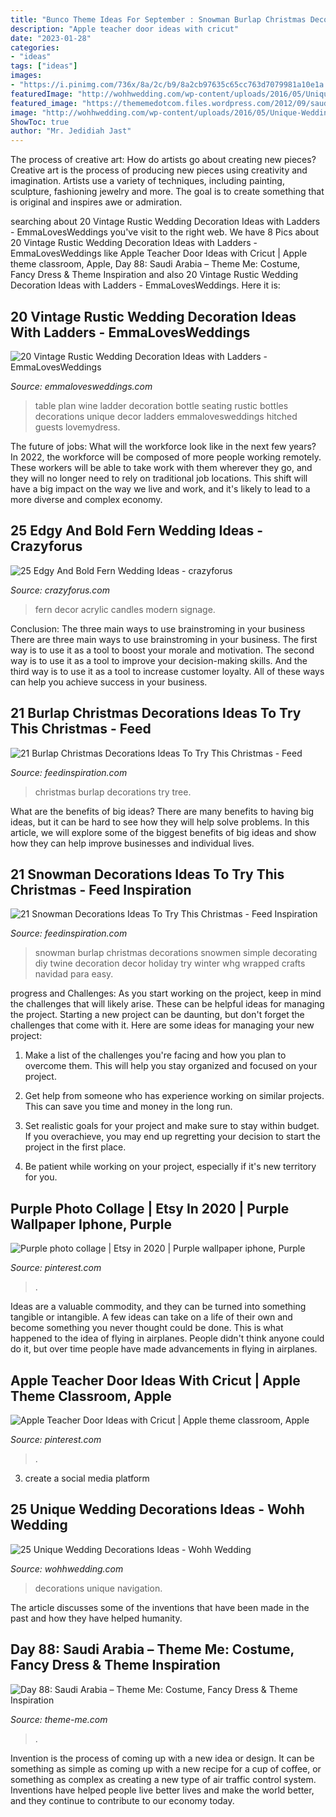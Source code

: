 ```yaml
---
title: "Bunco Theme Ideas For September : Snowman Burlap Christmas Decorations Snowmen Simple Decorating Diy Twine Decoration Decor Holiday Try Winter Whg Wrapped Crafts Navidad Para Easy"
description: "Apple teacher door ideas with cricut"
date: "2023-01-28"
categories:
- "ideas"
tags: ["ideas"]
images:
- "https://i.pinimg.com/736x/8a/2c/b9/8a2cb97635c65cc763d7079981a10e1a.jpg"
featuredImage: "http://wohhwedding.com/wp-content/uploads/2016/05/Unique-Wedding-Decorations-with-Branches.png"
featured_image: "https://thememedotcom.files.wordpress.com/2012/09/saudi-face.jpg"
image: "http://wohhwedding.com/wp-content/uploads/2016/05/Unique-Wedding-Decorations-with-Branches.png"
ShowToc: true
author: "Mr. Jedidiah Jast"
---
```



The process of creative art: How do artists go about creating new pieces?
Creative art is the process of producing new pieces using creativity and imagination. Artists use a variety of techniques, including painting, sculpture, fashioning jewelry and more. The goal is to create something that is original and inspires awe or admiration.

	

		
searching about 20 Vintage Rustic Wedding Decoration Ideas with Ladders - EmmaLovesWeddings you've visit to the right web. We have 8 Pics about 20 Vintage Rustic Wedding Decoration Ideas with Ladders - EmmaLovesWeddings like Apple Teacher Door Ideas with Cricut | Apple theme classroom, Apple, Day 88: Saudi Arabia – Theme Me: Costume, Fancy Dress &amp; Theme Inspiration and also 20 Vintage Rustic Wedding Decoration Ideas with Ladders - EmmaLovesWeddings. Here it is:
		
    
## 20 Vintage Rustic Wedding Decoration Ideas With Ladders - EmmaLovesWeddings

<img loading=lazy src="https://emmalovesweddings.com/wp-content/uploads/2019/08/wine-bottle-wedding-table-plan-ideas-on-vintage-ladder.jpg" onerror="this.onerror=null;this.src='https://tse4.mm.bing.net/th?id=OIP.-ohILCf52Tw7J8wgwRQ37gHaLG&amp;pid=15.1';" alt="20 Vintage Rustic Wedding Decoration Ideas with Ladders - EmmaLovesWeddings">

_Source: emmalovesweddings.com_

>table plan wine ladder decoration bottle seating rustic bottles decorations unique decor ladders emmalovesweddings hitched guests lovemydress. 

	

The future of jobs: What will the workforce look like in the next few years?
In 2022, the workforce will be composed of more people working remotely. These workers will be able to take work with them wherever they go, and they will no longer need to rely on traditional job locations. This shift will have a big impact on the way we live and work, and it's likely to lead to a more diverse and complex economy.

    
## 25 Edgy And Bold Fern Wedding Ideas - Crazyforus

<img loading=lazy src="https://i.weddingomania.com/2018/09/22-fern-wedding-decor-with-an-acrylic-sign-candles-and-lots-of-candles-is-chic-and-modern.jpg" onerror="this.onerror=null;this.src='https://tse2.mm.bing.net/th?id=OIP.WL8V_m3ywLBPf4xWB5SlwgHaLH&amp;pid=15.1';" alt="25 Edgy And Bold Fern Wedding Ideas - crazyforus">

_Source: crazyforus.com_

>fern decor acrylic candles modern signage. 

	

Conclusion: The three main ways to use brainstroming in your business
There are three main ways to use brainstroming in your business. The first way is to use it as a tool to boost your morale and motivation. The second way is to use it as a tool to improve your decision-making skills. And the third way is to use it as a tool to increase customer loyalty. All of these ways can help you achieve success in your business.

    
## 21 Burlap Christmas Decorations Ideas To Try This Christmas - Feed

<img loading=lazy src="http://feedinspiration.com/wp-content/uploads/2016/09/Burlap-Christmas-Tree.jpg" onerror="this.onerror=null;this.src='https://tse1.mm.bing.net/th?id=OIP.UtOLLD0bDbMGwlM9srX9MAHaJ4&amp;pid=15.1';" alt="21 Burlap Christmas Decorations Ideas To Try This Christmas - Feed">

_Source: feedinspiration.com_

>christmas burlap decorations try tree. 

	

What are the benefits of big ideas?
There are many benefits to having big ideas, but it can be hard to see how they will help solve problems. In this article, we will explore some of the biggest benefits of big ideas and show how they can help improve businesses and individual lives.

    
## 21 Snowman Decorations Ideas To Try This Christmas - Feed Inspiration

<img loading=lazy src="http://feedinspiration.com/wp-content/uploads/2016/09/Simple-Snowmen-Ideas.jpg" onerror="this.onerror=null;this.src='https://tse1.mm.bing.net/th?id=OIP.ADmT8XFFGPuNZkpJB8wGrgHaJ4&amp;pid=15.1';" alt="21 Snowman Decorations Ideas To Try This Christmas - Feed Inspiration">

_Source: feedinspiration.com_

>snowman burlap christmas decorations snowmen simple decorating diy twine decoration decor holiday try winter whg wrapped crafts navidad para easy. 

	

progress and Challenges: As you start working on the project, keep in mind the challenges that will likely arise. These can be helpful ideas for managing the project.
Starting a new project can be daunting, but don't forget the challenges that come with it. Here are some ideas for managing your new project:
1. Make a list of the challenges you're facing and how you plan to overcome them. This will help you stay organized and focused on your project.

2. Get help from someone who has experience working on similar projects. This can save you time and money in the long run.

3. Set realistic goals for your project and make sure to stay within budget. If you overachieve, you may end up regretting your decision to start the project in the first place.

4. Be patient while working on your project, especially if it's new territory for you.

    
## Purple Photo Collage | Etsy In 2020 | Purple Wallpaper Iphone, Purple

<img loading=lazy src="https://i.pinimg.com/736x/8a/2c/b9/8a2cb97635c65cc763d7079981a10e1a.jpg" onerror="this.onerror=null;this.src='https://tse1.mm.bing.net/th?id=OIP.NnlE-5IWgwiSy2OqdDJGfwHaNK&amp;pid=15.1';" alt="Purple photo collage | Etsy in 2020 | Purple wallpaper iphone, Purple">

_Source: pinterest.com_

>. 

	

Ideas are a valuable commodity, and they can be turned into something tangible or intangible. A few ideas can take on a life of their own and become something you never thought could be done. This is what happened to the idea of flying in airplanes. People didn't think anyone could do it, but over time people have made advancements in flying in airplanes.

    
## Apple Teacher Door Ideas With Cricut | Apple Theme Classroom, Apple

<img loading=lazy src="https://i.pinimg.com/736x/4a/6c/55/4a6c555496a6915460c1443752d7ce87.jpg" onerror="this.onerror=null;this.src='https://tse3.mm.bing.net/th?id=OIP.O5OgJAmxfpBZJk8XU0GjLwHaLL&amp;pid=15.1';" alt="Apple Teacher Door Ideas with Cricut | Apple theme classroom, Apple">

_Source: pinterest.com_

>. 

	

3. create a social media platform

    
## 25 Unique Wedding Decorations Ideas - Wohh Wedding

<img loading=lazy src="http://wohhwedding.com/wp-content/uploads/2016/05/Unique-Wedding-Decorations-with-Branches.png" onerror="this.onerror=null;this.src='https://tse2.mm.bing.net/th?id=OIP.yuROHblqgGoj1tmKO-40-wHaKh&amp;pid=15.1';" alt="25 Unique Wedding Decorations Ideas - Wohh Wedding">

_Source: wohhwedding.com_

>decorations unique navigation. 

	

The article discusses some of the inventions that have been made in the past and how they have helped humanity.

    
## Day 88: Saudi Arabia – Theme Me: Costume, Fancy Dress &amp; Theme Inspiration

<img loading=lazy src="https://thememedotcom.files.wordpress.com/2012/09/saudi-face.jpg" onerror="this.onerror=null;this.src='https://tse1.mm.bing.net/th?id=OIP.ZZZXAdSQbDUFx1F6f37mBQHaK_&amp;pid=15.1';" alt="Day 88: Saudi Arabia – Theme Me: Costume, Fancy Dress &amp; Theme Inspiration">

_Source: theme-me.com_

>. 

	

Invention is the process of coming up with a new idea or design. It can be something as simple as coming up with a new recipe for a cup of coffee, or something as complex as creating a new type of air traffic control system. Inventions have helped people live better lives and make the world better, and they continue to contribute to our economy today.

